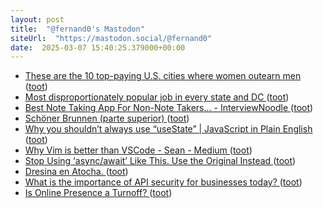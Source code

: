 ```yaml
---
layout: post
title:  "@fernand0's Mastodon"
siteUrl:  "https://mastodon.social/@fernand0"
date:  2025-03-07 15:40:25.379000+00:00
---
```

*  [These are the 10 top-paying U.S. cities where women outearn men ](https://www.cnbc.com/2024/03/27/women-outearn-men-in-just-42-us-cities-says-new-research-where-they-earn-the-most.htm) ([toot](https://mastodon.social/@fernand0/114121901695026375))
*  [Most disproportionately popular job in every state and DC ](https://www.businessinsider.com/most-disproportionately-popular-job-in-every-state-and-dc-2022-) ([toot](https://mastodon.social/@fernand0/114121197024162086))
*  [Best Note Taking App For Non-Note Takers… - InterviewNoodle ](https://interviewnoodle.com/best-note-taking-app-for-non-note-takers-c888180b275) ([toot](https://mastodon.social/@fernand0/114120995907856185))
*  [Schöner Brunnen (parte superior) ](https://www.flickr.com/photos/fernand0/54360282230) ([toot](https://mastodon.social/@fernand0/114120667941679671))
*  [Why you shouldn’t always use “useState” \| JavaScript in Plain English ](https://javascript.plainenglish.io/why-you-shouldnt-always-use-usestate-65899469301) ([toot](https://mastodon.social/@fernand0/114120633873301677))
*  [Why Vim is better than VSCode - Sean - Medium ](https://sean-warman.medium.com/why-vim-is-better-than-vscode-d09e2355eb3) ([toot](https://mastodon.social/@fernand0/114120356421134169))
*  [Stop Using ‘async/await’ Like This. Use the Original Instead ](https://blog.bitsrc.io/stop-using-async-await-like-this-use-the-original-instead-172b5df1758) ([toot](https://mastodon.social/@fernand0/114118718026678426))
*  [Dresina en Atocha. ](https://avecesunafoto.wordpress.com/2025/03/06/dresina-en-atocha) ([toot](https://mastodon.social/@fernand0/114116913368365618))
*  [What is the importance of API security for businesses today? ](https://dev.to/noablst/what-is-the-importance-of-api-security-for-businesses-today-4oa) ([toot](https://mastodon.social/@fernand0/114116852050150779))
*  [Is Online Presence a Turnoff? ](https://www.theatlantic.com/family/archive/2022/05/terminally-online-relationship-dating-similarities/629946) ([toot](https://mastodon.social/@fernand0/114116574108281360))
